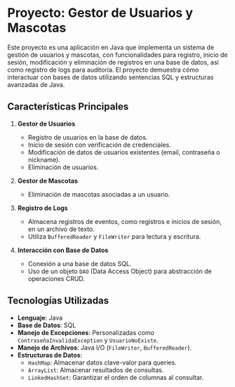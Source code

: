 # Proyecto: Gestor de Usuarios y Mascotas

Este proyecto es una aplicación en Java que implementa un sistema de gestión de usuarios y mascotas, con funcionalidades para registro, inicio de sesión, modificación y eliminación de registros en una base de datos, así como registro de logs para auditoría. El proyecto demuestra cómo interactuar con bases de datos utilizando sentencias SQL y estructuras avanzadas de Java.

## Características Principales

1. **Gestor de Usuarios**
   - Registro de usuarios en la base de datos.
   - Inicio de sesión con verificación de credenciales.
   - Modificación de datos de usuarios existentes (email, contraseña o nickname).
   - Eliminación de usuarios.

2. **Gestor de Mascotas**
   - Eliminación de mascotas asociadas a un usuario.

3. **Registro de Logs**
   - Almacena registros de eventos, como registros e inicios de sesión, en un archivo de texto.
   - Utiliza `BufferedReader` y `FileWriter` para lectura y escritura.

4. **Interacción con Base de Datos**
   - Conexión a una base de datos SQL.
   - Uso de un objeto `DAO` (Data Access Object) para abstracción de operaciones CRUD.

## Tecnologías Utilizadas

- **Lenguaje**: Java
- **Base de Datos**: SQL
- **Manejo de Excepciones**: Personalizadas como `ContraseñaInvalidaException` y `UsuarioNoExiste`.
- **Manejo de Archivos**: Java I/O (`FileWriter`, `BufferedReader`).
- **Estructuras de Datos**:
  - `HashMap`: Almacenar datos clave-valor para queries.
  - `ArrayList`: Almacenar resultados de consultas.
  - `LinkedHashSet`: Garantizar el orden de columnas al consultar.

